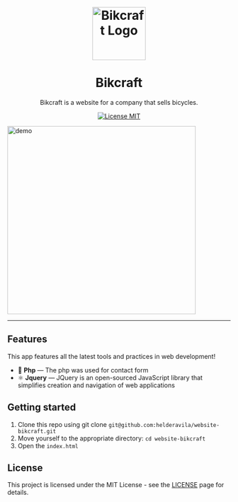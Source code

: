 <h1 align="center">
<br>
  <img src="https://bikcraft.com/wp-content/themes/bikcraft/img/bikcraft.svg" alt="Bikcraft Logo" width="120">
<br>
<br>
Bikcraft
</h1>

<p align="center">Bikcraft is a website for a company that sells bicycles.</p>

<p align="center">
  <a href="https://opensource.org/licenses/MIT">
    <img src="https://img.shields.io/badge/License-MIT-blue.svg" alt="License MIT">
  </a>
</p>

[//]: # (Add your gifs/images here:)
<div>
  <img src="https://i.imgur.com/vQlP3la.png" alt="demo" height="425">
</div>

<hr />

## Features
[//]: # (Add the features of your project here:)
This app features all the latest tools and practices in web development!

- 🐘 **Php** — The php was used for contact form
- ⚛️ **Jquery** — JQuery is an open-sourced JavaScript library that simplifies creation and navigation of web applications

## Getting started

1. Clone this repo using git clone `git@github.com:helderavila/website-bikcraft.git`
2. Move yourself to the appropriate directory: `cd website-bikcraft`
3. Open the `index.html`


## License

This project is licensed under the MIT License - see the [LICENSE](https://opensource.org/licenses/MIT) page for details.
